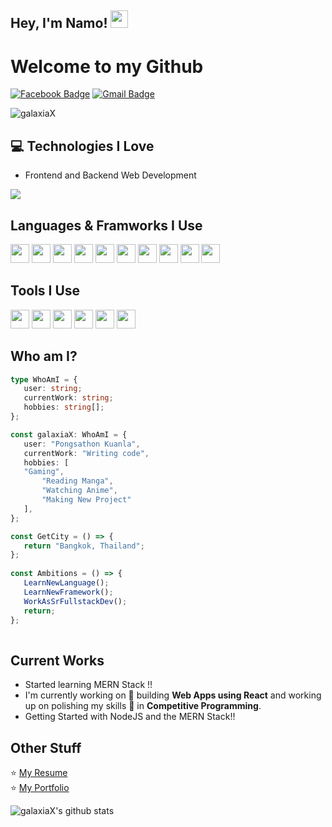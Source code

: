 ## Hey, I'm Namo! <img src="https://media.giphy.com/media/hvRJCLFzcasrR4ia7z/giphy.gif" width="28px" height="28px">

<h1>Welcome to my Github</h1> 



[![Facebook Badge](https://img.shields.io/badge/-Pongsathon%20Kuanla-blue?style=flat-square&logo=Facebook&logoColor=white&link=https://www.facebook.com/namo.pongsathon)](https://www.facebook.com/namo.pongsathon) [![Gmail Badge](https://img.shields.io/badge/-pongsathon149@gmail.com-c14438?style=flat-square&logo=Gmail&logoColor=white&link=mailto:pongsathon149@gmail.com)](mailto:pongsathon149@gmail.com)
<p align="left"> <img src="https://komarev.com/ghpvc/?username=galaxiax" alt="galaxiaX" /> </p>


## :computer: Technologies I Love
* Frontend and Backend Web Development

<img src = "https://github-readme-stats.vercel.app/api/top-langs/?username=galaxiaX&layout=compact">


## Languages & Framworks I Use

<img src = 'https://icon.icepanel.io/Technology/svg/HTML5.svg' width='30'/>  <img src = 
'https://icon.icepanel.io/Technology/svg/CSS3.svg' width='30'/>  <img src = 
'https://icon.icepanel.io/Technology/svg/Sass.svg' height='30'/>  <img src = 
'https://icon.icepanel.io/Technology/svg/Tailwind-CSS.svg' width='30'/>  <img src = 
'https://icon.icepanel.io/Technology/svg/JavaScript.svg' width='30'/>  <img src = 
'https://icon.icepanel.io/Technology/svg/TypeScript.svg' width='30'/>  <img src = 
'https://icon.icepanel.io/Technology/svg/Node.js.svg' width='30'/>  <img src = 
'https://icon.icepanel.io/Technology/png-shadow-512/Express.png' width='30'/>  <img src = 
'https://icon.icepanel.io/Technology/svg/React.svg' width='30'/>  <img src = 
'https://icon.icepanel.io/Technology/png-shadow-512/Next.js.png' width='30'/>


 
## Tools I Use

<img src = 'https://icon.icepanel.io/Technology/svg/Vite.js.svg' width='30'/>  <img src = 
'https://icon.icepanel.io/Technology/svg/Visual-Studio-Code-%28VS-Code%29.svg' width='30'/>  <img src = 
'https://icon.icepanel.io/Technology/svg/Postman.svg' width='30'/>  <img src = 
'https://icon.icepanel.io/Technology/svg/MongoDB.svg' width='30'/>  <img src = 
'https://icon.icepanel.io/Technology/svg/Git.svg' width='30'/>  <img src = 
'https://icon.icepanel.io/Technology/png-shadow-512/GitHub.png' width='30'/> 

 
 ## Who am I?
 ```typescript
 type WhoAmI = {
    user: string;
    currentWork: string;
    hobbies: string[];
};

const galaxiaX: WhoAmI = {
	user: "Pongsathon Kuanla",
	currentWork: "Writing code",
	hobbies: [
  	"Gaming",
		"Reading Manga",
		"Watching Anime",
		"Making New Project"
	],
};

const GetCity = () => {
	return "Bangkok, Thailand";
};
	
const Ambitions = () => {
	LearnNewLanguage();
	LearnNewFramework();
	WorkAsSrFullstackDev();
	return;
};
	
 ```
 
## Current Works
 * Started learning MERN Stack !!
 * I'm currently working on 🔭 building **Web Apps using React** and working up on polishing my skills 🌱 in **Competitive Programming**.
 * Getting Started with NodeJS and the MERN Stack!!
 
## Other Stuff
 ⭐ [My Resume](https://galaxiadev.vercel.app)<br/>
 ⭐ [My Portfolio](https://galaxiadev.vercel.app)
 

![galaxiaX's github stats](https://github-readme-stats.vercel.app/api?username=galaxiaX&show_icons=true&hide=[%22issues%22])
 
 
